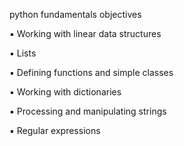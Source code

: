 python fundamentals objectives

▪ Working with linear data structures

▪ Lists

▪ Defining functions and simple classes

▪ Working with dictionaries

▪ Processing and manipulating strings

▪ Regular expressions
